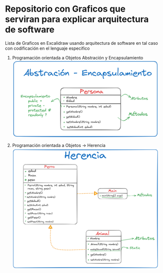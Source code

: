# Repositorio con Graficos que serviran para explicar arquitectura de software

Lista de Graficos en Excalidraw usando arquitectura de software en tal caso con codificación en el lenguaje especifico

1. Programación orientada a Objetos Abstración y Encapsulamiento
![Abstración y Encapsulamiento](https://raw.githubusercontent.com/darwinyusef/graficosArquitectura/master/POO2024/abstracionEncapsulamiento.png)

2. Programación orientada a Objetos -> Herencia
![Herencia](https://raw.githubusercontent.com/darwinyusef/graficosArquitectura/master/POO2024/herencia.png)


